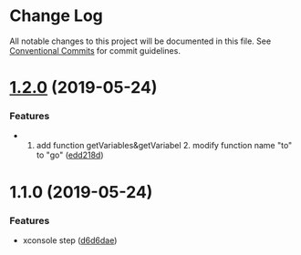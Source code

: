 # Change Log

All notable changes to this project will be documented in this file.
See [Conventional Commits](https://conventionalcommits.org) for commit guidelines.

<a name="1.2.0"></a>
# [1.2.0](https://gitlab.alibaba-inc.com/wind-pro/wind-pro-rc-component/compare/@alicloud/xconsole-step@1.1.0...@alicloud/xconsole-step@1.2.0) (2019-05-24)


### Features

* 1. add function getVariables&getVariabel 2. modify function name "to" to "go" ([edd218d](https://gitlab.alibaba-inc.com/wind-pro/wind-pro-rc-component/commit/edd218d))




<a name="1.1.0"></a>
# 1.1.0 (2019-05-24)


### Features

* xconsole step ([d6d6dae](https://gitlab.alibaba-inc.com/wind-pro/wind-pro-rc-component/commit/d6d6dae))
